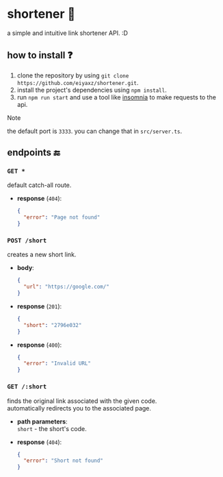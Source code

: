# shortener 🔗
a simple and intuitive link shortener API. :D

## how to install ❓
1. clone the repository by using `git clone https://github.com/eiyaxz/shortener.git`.
2. install the project's dependencies using `npm install`.
3. run `npm run start` and use a tool like [insomnia](https://insomnia.rest) to make requests to the api.

> [!NOTE]
> the default port is `3333`. you can change that in `src/server.ts`.

## endpoints 🔚

### `GET *`
default catch-all route.

- **response** (`404`):  
  ```json
  {
    "error": "Page not found"
  }
  ```

### `POST /short`
creates a new short link.

- **body**:  
  ```json
  {
    "url": "https://google.com/"
  }
  ```

- **response** (`201`):  
  ```json
  {
    "short": "2796e032"
  }
  ```

- **response** (`400`):  
  ```json
  {
    "error": "Invalid URL"
  }
  ```

### `GET /:short`
finds the original link associated with the given code.  
automatically redirects you to the associated page.

- **path parameters**:  
  `short` - the short's code.

- **response** (`404`):  
  ```json
  {
    "error": "Short not found"
  }
  ```